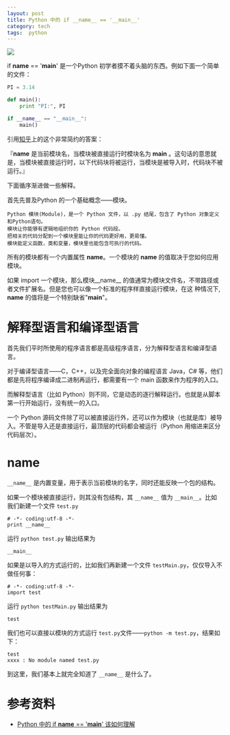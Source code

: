 ```yaml
---
layout: post
title: Python 中的 if __name__ == '__main__'
category: tech
tags:  python
---
```

![](https://cdn.kelu.org/blog/tags/python.jpg)

 if __name__ == '__main__' 是一个Python 初学者摸不着头脑的东西。例如下面一个简单的文件：

```python
PI = 3.14

def main():
    print "PI:", PI

if __name__ == "__main__":
    main()
```
引用[知乎](https://www.zhihu.com/question/49136398)上的这个非常简约的答案：

『__name__ 是当前模块名，当模块被直接运行时模块名为 __main__ 。这句话的意思就是，当模块被直接运行时，以下代码块将被运行，当模块是被导入时，代码块不被运行。』

下面循序渐进做一些解释。

首先先普及Python 的一个基础概念——模块。

	Python 模块(Module)，是一个 Python 文件，以 .py 结尾，包含了 Python 对象定义和Python语句。
	模块让你能够有逻辑地组织你的 Python 代码段。
	把相关的代码分配到一个模块里能让你的代码更好用，更易懂。
	模块能定义函数，类和变量，模块里也能包含可执行的代码。

所有的模块都有一个内置属性 __name__。一个模块的 __name__ 的值取决于您如何应用模块。

如果 import 一个模块，那么模块__name__ 的值通常为模块文件名，不带路径或者文件扩展名。但是您也可以像一个标准的程序样直接运行模块，在这 种情况下, __name__ 的值将是一个特别缺省"__main__"。

# 解释型语言和编译型语言

首先我们平时所使用的程序语言都是高级程序语言，分为解释型语言和编译型语言。

对于编译型语言——C，C++，以及完全面向对象的编程语言 Java，C# 等，他们都是先将程序编译成二进制再运行，都需要有一个 main 函数来作为程序的入口。

而解释型语言（比如 Python）则不同，它是动态的逐行解释运行。也就是从脚本第一行开始运行，没有统一的入口。

一个 Python 源码文件除了可以被直接运行外，还可以作为模块（也就是库）被导入。不管是导入还是直接运行，最顶层的代码都会被运行（Python 用缩进来区分代码层次）。

# __name__

`__name__` 是内置变量，用于表示当前模块的名字，同时还能反映一个包的结构。

如果一个模块被直接运行，则其没有包结构，其 `__name__` 值为 `__main__`。比如我们新建一个文件 `test.py`

	# -*- coding:utf-8 -*-
	print __name__

运行 `python test.py` 输出结果为

	__main__

如果是以导入的方式运行的，比如我们再新建一个文件 `testMain.py`，仅仅导入不做任何事：

	# -*- coding:utf-8 -*-
	import test

运行 `python testMain.py` 输出结果为

	test

我们也可以直接以模块的方式运行 `test.py`文件——`python -m test.py`，结果如下：

	test
	xxxx : No module named test.py

到这里，我们基本上就完全知道了 `__name__` 是什么了。

# 参考资料

* [Python 中的 if __name__ == '__main__' 该如何理解](http://blog.konghy.cn/2017/04/24/python-entry-program/)

